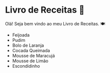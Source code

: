 # Livro de Receitas :book:

Olá! Seja bem vindo ao meu Livro de Receitas. :plate_with_cutlery:

- Feijoada 
- Pudim 
- Bolo de Laranja
- Cocada Queimada
- Mousse de Maracujá
- Mousse de Limão
- Escondidinho
